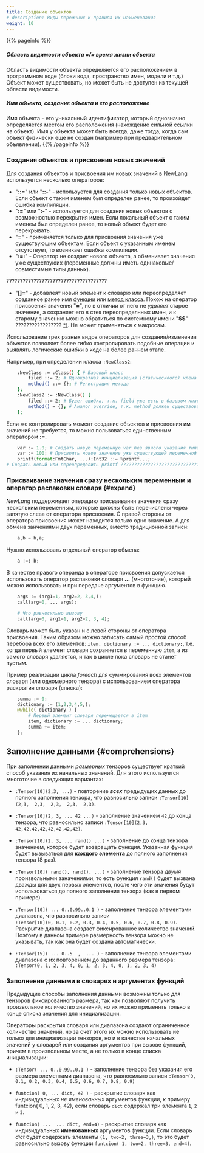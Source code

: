 ```yaml
---
title: Создание объектов
# description: Виды перемнных и правила их наименования
weight: 10
---
```


{{% pageinfo %}}
##### Область видимости объекта =/= время жизни объекта
Область видимости объекта определяется его расположением в программном коде (блоки кода, пространство имен, модели и т.д.)
Объект может существовать, но может быть не доступен из текущей области видимости.

#####  Имя объекта, создание объекта и его расположение
Имя объекта - его уникальный идентификатор, который однозначно определяется местом его расположения (нахождение сильной ссылки на объект).
Имя у объекта может быть всегда, даже тогда, когда сам объект физически еще не создан (например при предварительном объявлении).
{{% /pageinfo %}}

### Создания объектов и присвоения новых значений

Для создания объектов и присвоения им новых значений в NewLang используется несколько операторов:
- "**::=**" или "**::-**" - используется для создания только новых объектов.
                        Если объект с таким именем был определен ранее, то произойдет ошибка компиляции.
- "**:=**" или "**:-**" - используется для создания новых объектов с возможностью перекрытия имен.
                        Если локальный объект с таким именем был определен ранее, то новый объект будет его перекрывать.
- "**=**" - применяется только для присвоения значения уже существующим объектам. 
                        Если объект с указанным именем отсутствует, то возникает ошибка компиляции.
- "**:=:**" - Оператор не создает нового объекта, а обменивает значения уже существуюих (переменные должны иметь одинаковые/совместимые типы данных).

?????????????????????????????????????
- "**[]=**" - добавлеят новый элемент к словарю или переопределяет созданное ранее имя [функции](/ru/docs/types/funcs/) или [метод класса](/ru/docs/types/class/).
    Похож на оператор присвоения значения "**=**", но в отличии от него не *удаляет* старое значение, а сохраняет его в стек переопределнных имен,
    и к старому значению можно обратиться по системному имени "**$$**" ????????????????? [*)](). Не может применяться к макросам.

Использование трех разных видов операторов для создания/изменения объектов позволяет более гибко контролировать подобные операции и выявлять логические ошибки в коде на более раннем этапе. 

Например, при определении класса `:NewClass2`:
```bash
    :NewClass := :Class() { # Базовый класс
        filed ::= 2; # Однократная инициализация (статическоого) члена класса
        method() ::= {}; # Регистрация метода
    };
    :NewClass2 := :NewClass() {
        filed ::= 2; # Будет ошибка, т.к. field уже есть в базовом классе
        method() = {}; # Аналог override, т.к. method должен существовать в базовом классе
    };
```

Если же контролировать момент создание объектов и присвоения им значений не требуется, то можно пользоваться единственным оператором **:=**.

```python
    var := 1.0; # Создать новую переменную var без явного указания типа
    var := 100; # Присвоить новое значение уже существующей переменной
    printf(format:FmtChar, ...):Int32 ::= %printf...; 
# Создать новый или переопределить printf ???????????????????????????????????????????
```

### Присваивание значения сразу нескольким переменным и оператор распаковки словаря {#expand}
*NewLang* поддерживает операцию присваивания значения сразу нескольким переменным, 
которые должны быть перечислены через запятую слева от оператора присвоения. 
С правой стороны от оператора присвоения может находится только одно значение.
А для обмена занчениями двух переменных, вместо традиционной записи:
```python
    a,b = b,a;
```
Нужно использовать отдельный оператор обмена:
```python
    a :=: b;
```

В качестве правого операнда в операторе присвоения допускается использовать оператор распаковки словаря **...** (многоточие),
который можно использовать и при передаче аргументов в функцию. 

```python
    args := (arg1=1, arg2=2, 3,4,);
    call(arg=0, ... args);

    # Что равносильно вызову
    call(arg=0, arg1=1, arg2=2, 3, 4);
```

Словарь может быть указан и с левой стороны от оператора присвоения. 
Таким образом можно записать самый простой способ перебора всех его элементов: 
`item, dictionary := ... dictionary;`, т.е. когда первый элемент словаря сохраняется в переменную `item`, а из самого словаря удаляется,
и так в цикле пока словарь не станет пустым.

Пример реализации цикла *foreach* для суммирования всех элементов словаря (или одномерного тензора) 
с использованием оператора раскрытия словаря (списка):
```python
    summa := 0;
    dictionary := (1,2,3,4,5,);
    @while( dictionary ) {
        # Первый элемент словаря перемещается в item
        item, dictionary := ... dictionary; 
        summa += item;
    };
```

## Заполнение данными {#comprehensions}

При заполнении данными *размерных* тензоров существует краткий способ указания их начальных значений.
Для этого используется многоточие в следующих вариантах:
- `:Tensor[10](2,3, ...)` - повторение ***всех*** предыдущих данных до полного заполнения тензора, 
что равносильно записи `:Tensor[10](2,3,  2,3,  2,3,  2,3,  2,3)`.

- `:Tensor[10](2, 3, ... 42 ...)` - заполнение значением `42` до конца тензора, 
что равносильно записи `:Tensor[10](2,3, 42,42,42,42,42,42,42,42)`.

- `:Tensor[10](2, 3, ... rand() ...)` - заполнение до конца тензора значением, которое будет возвращать функция.
Указанная функция будет вызываться для **каждого элемента** до полного заполнения тензора (8 раз).

- `:Tensor[10]( rand(), rand(), ...)` - заполнение тензора *двумя* произвольными заначениями,
то есть функция `rand()` будет вызвана дважды для двух первых элементов,
после чего эти значения будут использоваться до полного заполнения тензора (как в первом примере).

- `:Tensor[10]( ... 0..0.99..0.1 )` - заполнение тензора элементами диапазона, что равносильно записи   
`:Tensor[10](0, 0.1, 0.2, 0.3, 0.4, 0.5, 0.6, 0.7, 0.8, 0.9)`. Раскрытие диапазона создает 
фиксированное количество значений. Поэтому в данном примере размерность тензора можно не указывать,
так как она будет создана автоматически.

- `:Tensor[15]( ... 0..5  ,  ... )` - заполнение тензора элементами диапазона с их повторением до заданного размера тензора:
`:Tensor(0, 1, 2, 3, 4, 0, 1, 2, 3, 4, 0, 1, 2, 3, 4)`

### Заполнение данными в словарях и аргументах функций
Предыдущие способы заполнения данными возможны только для тензоров фиксированного размера, 
так как позволяют получить произвольное количество значений, 
но их можно применять только в конце списка значения для инициализации.

Операторы раскрытия словаря или диапазона создают ограниченное количество значений,
но за счет этого их можно использовать не только для инициализации тензоров,
но и в качестве начальных значений у словарей или создания аргументов при вызове функций,
причем в произвольном месте, а не только в конце списка инициализации:

- `:Tensor( ... 0..0.99..0.1 )` - заполнение тензора без указания его размера элементами диапазона,
что равносильно записи  `:Tensor(0, 0.1, 0.2, 0.3, 0.4, 0.5, 0.6, 0.7, 0.8, 0.9)`

- `funtcion( 0, ... dict, 42 )` - раскрытие словаря как индивидуальных *не именованных* аргументов функции,
к примеру funtcion( 0, 1, 2, 3, 42), если словарь `dict` содержал три элемента `1`, `2` и `3`.

- `funtcion( ...  ... dict, end=4)` - раскрытие словаря как индивидуальных **именованных** аргументов функции.
Если словарь *dict* будет содержать элементы `(1, two=2, three=3,)`, 
то это будет равносильно вызову функции `funtcion( 1, two=2, three=3, end=4)`.


